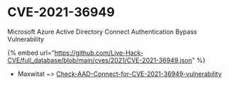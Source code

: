 # CVE-2021-36949

Microsoft Azure Active Directory Connect Authentication Bypass Vulnerability

{% embed url="https://github.com/Live-Hack-CVE/full_database/blob/main/cves/2021/CVE-2021-36949.json" %}


* Maxwitat ~> [Check-AAD-Connect-for-CVE-2021-36949-vulnerability](https://zeste.alice-snow.ru/2021/database/cve-2021-36949/check-aad-connect-for-cve-2021-36949-vulnerability-maxwitat)
